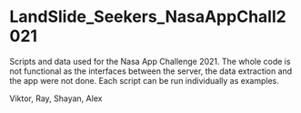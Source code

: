 # LandSlide_Seekers_NasaAppChall2021

Scripts and data used for the Nasa App Challenge 2021. The whole code is not functional as the interfaces between the server, the data extraction and the app were not done. Each script can be run individually as examples.

Viktor, Ray, Shayan, Alex
